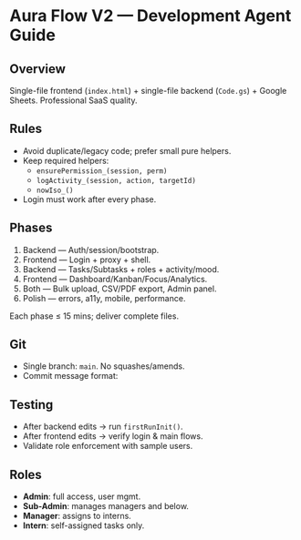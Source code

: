 # Aura Flow V2 — Development Agent Guide

## Overview
Single-file frontend (`index.html`) + single-file backend (`Code.gs`) + Google Sheets. Professional SaaS quality.

## Rules
- Avoid duplicate/legacy code; prefer small pure helpers.
- Keep required helpers:
  - `ensurePermission_(session, perm)`
  - `logActivity_(session, action, targetId)`
  - `nowIso_()`
- Login must work after every phase.

## Phases
1. Backend — Auth/session/bootstrap.
2. Frontend — Login + proxy + shell.
3. Backend — Tasks/Subtasks + roles + activity/mood.
4. Frontend — Dashboard/Kanban/Focus/Analytics.
5. Both — Bulk upload, CSV/PDF export, Admin panel.
6. Polish — errors, a11y, mobile, performance.

Each phase ≤ 15 mins; deliver complete files.

## Git
- Single branch: `main`. No squashes/amends.
- Commit message format:


## Testing
- After backend edits → run `firstRunInit()`.
- After frontend edits → verify login & main flows.
- Validate role enforcement with sample users.

## Roles
- **Admin**: full access, user mgmt.
- **Sub-Admin**: manages managers and below.
- **Manager**: assigns to interns.
- **Intern**: self-assigned tasks only.
